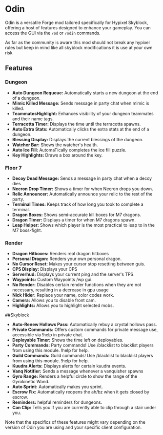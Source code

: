 # Odin

Odin is a versatile Forge mod tailored specifically for Hypixel Skyblock, offering a host of features designed to enhance your gameplay. You can access the GUI via the `/od` or `/odin` commands.

As far as the community is aware this mod should not break any hypixel rules but keep in mind like all skyblock modifications it is use at your own risk
## Features

### Dungeon
- **Auto Dungeon Requeue:** Automatically starts a new dungeon at the end of a dungeon.
- **Mimic Killed Message:** Sends message in party chat when mimic is killed.
- **TeammatesHighlight:** Enhances visibility of your dungeon teammates and their name tags.
- **Terracotta Timer:** Displays the time until the terracotta spawns.
- **Auto Extra Stats:** Automatically clicks the extra stats at the end of a dungeon.
- **Blessing Display:** Displays the current blessings of the dungeon.
- **Watcher Bar:** Shows the watcher's health.
- **Auto Ice Fill:** AutomaTically completes the ice fill puzzle.
- **Key Highlights:** Draws a box around the key.

### Floor 7
- **Decoy Dead Message:** Sends a message in party chat when a decoy dies
- **Necron Drop Timer:** Shows a timer for when Necron drops you down.
- **Relic Announcer:** Automatically announce your relic to the rest of the party.
- **Terminal Times:** Keeps track of how long you took to complete a terminal.
- **Dragon Boxes:** Shows semi-accurate kill boxes for M7 dragons.
- **Dragon Timer:** Displays a timer for when M7 dragons spawn.
- **Leap Helper:** Shows which player is the most practical to leap to in the M7 boss-fight.

### Render
- **Dragon Hitboxes:** Renders real dragon hitboxes
- **Personal Dragon:** Renders your own personal dragon.
- **No Cursor Reset:** Makes your cursor stop resetting between guis.
- **CPS Display:** Displays your CPS
- **Serverhud:** Displays your current ping and the server's TPS.
- **Waypoints:** Custom Waypoints /wp gui.
- **No Render:** Disables certain render functions when they are not necessary, resulting in a decrease in gpu usage
- **Nick Hider:** Replace your name, color codes work.
- **Camera:** Allows you to disable front cam.
- **Highlights:** Allows you to highlight selected mobs.

##Skyblock
- **Auto-Renew Hollows Pass:** Automatically rebuy a crystal hollows pass.
- **Private Commands:** Offers custom commands for private message use, accessible via !help in private chat.
- **Deployable Timer:** Shows the time left on deployables.
- **Party Commands:** Party commands! Use /blacklist to blacklist players from using this module. !help for help.
- **Guild Commands:** Guild commands! Use /blacklist to blacklist players from using this module. !help for help.
- **Kuudra Alerts:** Displays alerts for certain kuudra events.
- **Vanq Notifier:** Sends a message whenever a vanquisher spawns
- **Gyro Range:** Renders a helpful circle to show the range of the Gyrokinetic Wand.
- **Auto Sprint:** Automatically makes you sprint.
- **Escrow Fix:** Automatically reopens the ah/bz when it gets closed by escrow.
- **Reminders:** helpful reminders for dungeons.
- **Can Clip:** Tells you if you are currently able to clip through a stair under you.

Note that the specifics of these features might vary depending on the version of Odin you are using and your specific client configuration.
